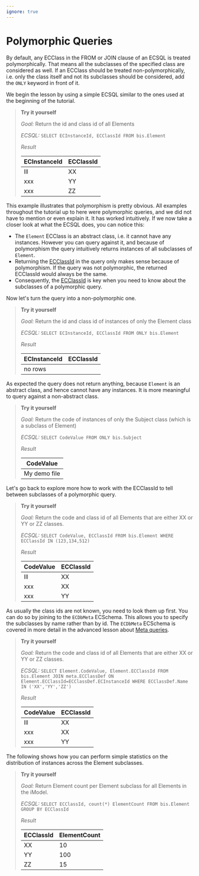 ```yaml
---
ignore: true
---
```

# Polymorphic Queries

By default, any ECClass in the FROM or JOIN clause of an ECSQL is treated polymorphically. That means all the subclasses of the specified class are considered as well. If an ECClass should be treated non-polymorphically, i.e. only the class itself and not its subclasses should be considered, add the `ONLY` keyword in front of it.

We begin the lesson by using a simple ECSQL similar to the ones used at the beginning of the tutorial.

> **Try it yourself**
>
> *Goal:* Return the id and class id of all Elements
>
> *ECSQL:* `SELECT ECInstanceId, ECClassId FROM bis.Element`
>
> *Result*
>
> ECInstanceId | ECClassId
> -- | --
> lll | XX
> xxx | YY
> xxx | ZZ

This example illustrates that polymorphism is pretty obvious. All examples throughout the tutorial up to here were polymorphic queries, and we did not have to mention or even explain it. It has worked intuitively. If we now take a closer look at what the ECSQL does, you can notice this:

- The `Element` ECClass is an abstract class, i.e. it cannot have any instances. However you can query against it, and because of polymorphism the query intuitively returns instances of all subclasses of `Element`.
- Returning the [ECClassId](./ECSQLDataTypes.md#ecinstanceid-and-ecclassid) in the query only makes sense because of polymorphism. If the query was not polymorphic, the returned ECClassId would always be the same.
- Consequently, the [ECClassId](./ECSQLDataTypes.md#ecinstanceid-and-ecclassid) is key when you need to know about the subclasses of a polymorphic query.

Now let's turn the query into a non-polymorphic one.

> **Try it yourself**
>
> *Goal:* Return the id and class id of instances of only the Element class
>
> *ECSQL:* `SELECT ECInstanceId, ECClassId FROM ONLY bis.Element`
>
> *Result*
>
> ECInstanceId | ECClassId
> -- | --
> no rows |

As expected the query does not return anything, because `Element` is an abstract class, and hence cannot have any instances. It is more meaningful to query against a non-abstract class.

> **Try it yourself**
>
> *Goal:* Return the code of instances of only the Subject class (which is a subclass of Element)
>
> *ECSQL:* `SELECT CodeValue FROM ONLY bis.Subject`
>
> *Result*
>
> CodeValue |
> -- |
> My demo file |

Let's go back to explore more how to work with the ECClassId to tell between subclasses of a polymorphic query.

> **Try it yourself**
>
> *Goal:* Return the code and class id of all Elements that are either XX or YY or ZZ classes.
>
> *ECSQL:* `SELECT CodeValue, ECClassId FROM bis.Element WHERE ECClassId IN (123,134,512)`
>
> *Result*
>
> CodeValue | ECClassId
> -- | --
> lll | XX
> xxx | XX
> xxx | YY

As usually the class ids are not known, you need to look them up first. You can do so by joining to the `ECDbMeta` ECSchema. This allows you to specify the subclasses by name rather than by id. The `ECDbMeta` ECSchema is covered in more detail in the advanced lesson about [Meta queries](./MetaQueries).

> **Try it yourself**
>
> *Goal:* Return the code and class id of all Elements that are either XX or YY or ZZ classes.
>
> *ECSQL:* `SELECT Element.CodeValue, Element.ECClassId FROM bis.Element JOIN meta.ECClassDef ON Element.ECClassId=ECClassDef.ECInstanceId WHERE ECClassDef.Name IN ('XX','YY','ZZ')`
>
> *Result*
>
> CodeValue | ECClassId
> -- | --
> lll | XX
> xxx | XX
> xxx | YY

The following shows how you can perform simple statistics on the distribution of instances across the Element subclasses.

> **Try it yourself**
>
> *Goal:* Return Element count per Element subclass for all Elements in the iModel.
>
> *ECSQL:* `SELECT ECClassId, count(*) ElementCount FROM bis.Element GROUP BY ECClassId`
>
> *Result*
>
> ECClassId | ElementCount
> -- | --
> XX | 10
> YY | 100
> ZZ | 15
